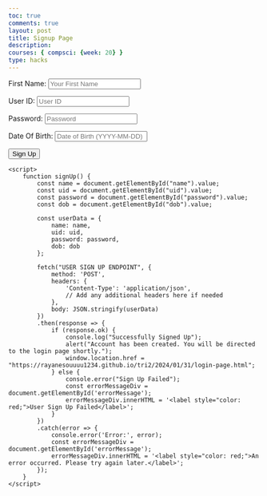 ```yaml
---
toc: true
comments: true
layout: post
title: Signup Page
description:
courses: { compsci: {week: 20} }
type: hacks
--- 
```

<html lang="en">

<head>
    <meta charset="UTF-8">
    <meta name="viewport" content="width=device-width, initial-scale=1.0">
    <title>Sign Up Page</title>
    <link rel="stylesheet" href="styles.css"> <!-- Include the compiled CSS file -->
</head>

<body>
    <div class="container">
        <form id="signupForm">
            <p><label for="name">First Name:</label>
                <input type="text" id="name" placeholder="Your First Name" required />
            </p>
            <p><label for="uid">User ID:</label>
                <input type="text" id="uid" placeholder="User ID" required />
            </p>
            <p><label for="password">Password:</label>
                <input type="password" id="password" placeholder="Password" required />
            </p>
            <p><label for="dob">Date Of Birth:</label>
                <input type="text" id="dob" placeholder="Date of Birth (YYYY-MM-DD)" required />
            </p>
            <button type="button" class="button-spacing" onclick="signUp()">Sign Up</button>
        </form>
    </div>

    <script>
        function signUp() {
            const name = document.getElementById("name").value;
            const uid = document.getElementById("uid").value;
            const password = document.getElementById("password").value;
            const dob = document.getElementById("dob").value;

            const userData = {
                name: name,
                uid: uid,
                password: password,
                dob: dob
            };

            fetch("USER SIGN UP ENDPOINT", {
                method: 'POST',
                headers: {
                    'Content-Type': 'application/json',
                    // Add any additional headers here if needed
                },
                body: JSON.stringify(userData)
            })
            .then(response => {
                if (response.ok) {
                    console.log("Successfully Signed Up");
                    alert("Account has been created. You will be directed to the login page shortly.");
                    window.location.href = "https://rayanesouuuu1234.github.io/tri2/2024/01/31/login-page.html";
                } else {
                    console.error("Sign Up Failed");
                    const errorMessageDiv = document.getElementById('errorMessage');
                    errorMessageDiv.innerHTML = '<label style="color: red;">User Sign Up Failed</label>';
                }
            })
            .catch(error => {
                console.error('Error:', error);
                const errorMessageDiv = document.getElementById('errorMessage');
                errorMessageDiv.innerHTML = '<label style="color: red;">An error occurred. Please try again later.</label>';
            });
        }
    </script>
</body>

</html>

